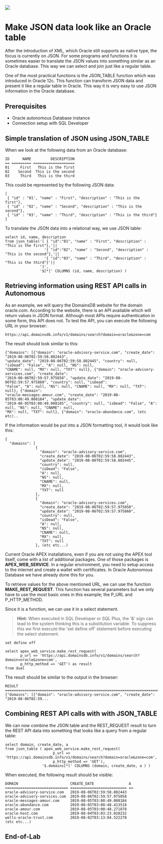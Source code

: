 ![](img/Header.jpg)
---

# Make JSON data look like an Oracle table #

After the introduction of XML, which Oracle still supports as native type, the focus is currently on JSON. For some programs and functions it is sometimes easier to translate the JSON values into something similar as an Oracle database. This way we can select and join just like a regular table.

One of the most practical functions is the JSON_TABLE function which was introduced in Oracle 12c. This function can transform JSON data and present it like a regular table in Oracle. This way it is very easy to use JSON information in the Oracle database.

## Prerequisites ##

- Oracle autonomous Database instance
- Connection setup with SQL Developer

## Simple translation of JSON using JSON_TABLE ##

When we look at the following data from an Oracle database:

    ID      NAME         DESCRIPTION
    == ========= ===================
    01     First   This is the first 
    02    Second  This is the second 
    03     Third   This is the third

This could be represented by the following JSON data:

    [
     { "id" : "01', "name" : "First", "description" : "This is the first"},
     { "id" : "02', "name" : "Second", "description" : "This is the second"},
     { "id" : "03', "name" : "Third", "description" : "This is the third"}
    ]

To translate the JSON data into a relational way, we use JSON table:

    select id, name, description
    from json_table('[ { "id":"01", "name" : "First", "description" : "This is the first"},'||
                      '{ "id":"02", "name" : "Second", "description" : "This is the second"},'||
                      '{ "id":"03", "name" : "Third", "description" : "This is the third"}'||
                    ']',
                    '$[*]' COLUMNS (id, name, description) )

## Retrieving information using REST API calls in Autonomous ##

As an example, we will query the DomainsDB website for the domain oracle.com. According to the website, there is an API available which will return values in JSON format. Although most APIs require authentication in some form, this API does not. To test the API, you can execute the following URL in your browser: 

    https://api.domainsdb.info/v1/domains/search?domain=oracle&zone=com

The result should look similar to this:

    {"domains": [{"domain": "oracle-advisory-service.com", "create_date": "2019-08-06T02:59:58.802443",
    "update_date": "2019-08-06T02:59:58.802445", "country": null, "isDead": "False", "A": null, "NS": null,
    "CNAME": null, "MX": null, "TXT": null}, {"domain": "oracle-advisory-services.com", "create_date":
    "2019-08-06T02:59:57.975858", "update_date": "2019-08-06T02:59:57.975860", "country": null, "isDead": 
    "False", "A": null, "NS": null, "CNAME": null, "MX": null, "TXT": null}, {"domain": 
    "oracle-messages-amour.com", "create_date": "2019-08-05T03:00:49.008184", "update_date": 
    "2019-08-05T03:00:49.008185", "country": null, "isDead": "False", "A": null, "NS": null, "CNAME": null, 
    "MX": null, "TXT": null}, {"domain": "oracle-abondance.com", (etc etc)..

If the information would be put into a JSON formatting tool, it would look like this:

    {
      "domains": [
                  {
                    "domain": "oracle-advisory-service.com",
                    "create_date": "2019-08-06T02:59:58.802443",
                    "update_date": "2019-08-06T02:59:58.802445",
                    "country": null,
                    "isDead": "False",
                    "A": null,
                    "NS": null,
                    "CNAME": null,
                    "MX": null,
                    "TXT": null
                  },
                  {
                    "domain": "oracle-advisory-services.com",
                    "create_date": "2019-08-06T02:59:57.975858",
                    "update_date": "2019-08-06T02:59:57.975860",
                    "country": null,
                    "isDead": "False",
                    "A": null,
                    "NS": null,
                    "CNAME": null,
                    "MX": null,
                    "TXT": null
                  }, (etc etc...)

Current Oracle APEX installations, even if you are not using the APEX tool itself, come with a list of additional packages. One of those packages is **APEX\_WEB\_SERVICE**. In a regular environment, you need to setup access to the internet and create a wallet with certificates. In Oracle Autonomous Database we have already done this for you.

To retrieve values for the above mentioned URL, we can use the function **MAKE\_REST\_REQUEST**. This function has several parameters but we only have to use the most basic ones in this example; the P_URL and P_HTTP_METHOD.

Since it is a function, we can use it in a select statement. 

> **Hint:** When executed in SQL Developer or SQL Plus, the '&' sign can lead to the system thinking this is a substitution variable. To suppress this we first execute the 'set define off' statement before executing the select statement. 

    set define off

    select apex_web_service.make_rest_request(
           p_url => 'https://api.domainsdb.info/v1/domains/search?domain=oracle&zone=com', 
           p_http_method => 'GET') as result
    from dual

The result should be similar to the output in the browser:

    RESULT
    ==========================================================================================
    {"domains": [{"domain": "oracle-advisory-service.com", "create_date": "2019-08-06T02:59...

   
## Combining REST API calls with with JSON_TABLE ##

We can now combine the JSON table and the REST_REQUEST result to turn the REST API data into something that looks like a query from a regular table:

    select domain, create_date, a
    from json_table ( apex_web_service.make_rest_request(
                          p_url => 'https://api.domainsdb.info/v1/domains/search?domain=oracle&zone=com', 
                          p_http_method => 'GET'),
                     '$.domains[*]' COLUMNS (domain, create_date, a ) )

When executed, the following result should be visible:

    DOMAIN                        CREATE_DATE                A
    ============================= ========================== ==
    oracle-advisory-service.com	  2019-08-06T02:59:58.802443	
    oracle-advisory-services.com  2019-08-06T02:59:57.975858	
    oracle-messages-amour.com     2019-08-05T03:00:49.008184	
    oracle-abondance.com          2019-08-05T03:00:48.413518	
    oracle-amour.com              2019-08-05T03:00:48.271878	
    oracle-host.com               2019-08-04T03:03:23.010232	
    wells-oracle-trust.com        2019-08-02T03:13:04.522278	
    (etc etc...)

## End-of-Lab ##